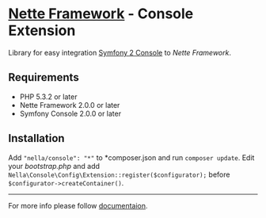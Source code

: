 [Nette Framework](http://nette.org) - Console Extension
=======================================================

Library for easy integration [Symfony 2 Console](http://symfony.com/doc/2.0/components/console.html)
to _Nette Framework_.

Requirements
------------

- PHP 5.3.2 or later
- Nette Framework 2.0.0 or later
- Symfony Console 2.0.0 or later


Installation
------------

Add `"nella/console": "*"` to *composer.json and run `composer update`.
Edit your *bootstrap.php* and add `Nella\Console\Config\Extension::register($configurator);`
before `$configurator->createContainer()`.


-----

For more info please follow [documentaion](http://doc.nellafw.org/en/console).
